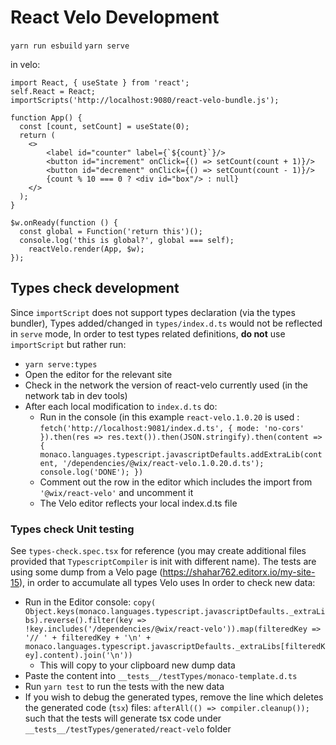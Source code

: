 # React Velo Development
`yarn run esbuild`
`yarn serve`

in velo:
```es6
import React, { useState } from 'react';
self.React = React;
importScripts('http://localhost:9080/react-velo-bundle.js');

function App() {
  const [count, setCount] = useState(0);
  return (
    <>
		<label id="counter" label={`${count}`}/>
    	<button id="increment" onClick={() => setCount(count + 1)}/>
    	<button id="decrement" onClick={() => setCount(count - 1)}/>
		{count % 10 === 0 ? <div id="box"/> : null}
    </>
  );
}

$w.onReady(function () {
  const global = Function('return this')();
  console.log('this is global?', global === self);
	reactVelo.render(App, $w);
});
```

## Types check development
Since `importScript` does not support types declaration (via the types bundler),
Types added/changed in `types/index.d.ts` would not be reflected in `serve` mode,
In order to test types related definitions, **do not** use `importScript` but rather run:
* `yarn serve:types`
* Open the editor for the relevant site
* Check in the network the version of react-velo currently used (in the network tab in dev tools)
* After each local modification to `index.d.ts` do:
  * Run in the console (in this example `react-velo.1.0.20` is used : `fetch('http://localhost:9081/index.d.ts', {
    mode: 'no-cors'
    }).then(res => res.text()).then(JSON.stringify).then(content => {
    monaco.languages.typescript.javascriptDefaults.addExtraLib(content, '/dependencies/@wix/react-velo.1.0.20.d.ts');
    console.log('DONE');
    })`
  * Comment out the row in the editor which includes the import from `'@wix/react-velo'` and uncomment it
  * The Velo editor reflects your local index.d.ts file

### Types check Unit testing
See `types-check.spec.tsx` for reference (you may create additional files provided that `TypescriptCompiler` is init with different name).
The tests are using some dump from a Velo page (https://shahar762.editorx.io/my-site-15), in order to accumulate all types Velo uses
In order to check new data:
* Run in the Editor console: `copy( Object.keys(monaco.languages.typescript.javascriptDefaults._extraLibs).reverse().filter(key => !key.includes('/dependencies/@wix/react-velo')).map(filteredKey => '// ' + filteredKey + '\n' + monaco.languages.typescript.javascriptDefaults._extraLibs[filteredKey].content).join('\n'))`
  * This will copy to your clipboard new dump data
* Paste the content into `__tests__/testTypes/monaco-template.d.ts`
* Run `yarn test` to run the tests with the new data
* If you wish to debug the generated types, remove the line which deletes the generated code (`tsx`) files: `afterAll(() => compiler.cleanup());` such that the tests will generate tsx code under `__tests__/testTypes/generated/react-velo` folder
